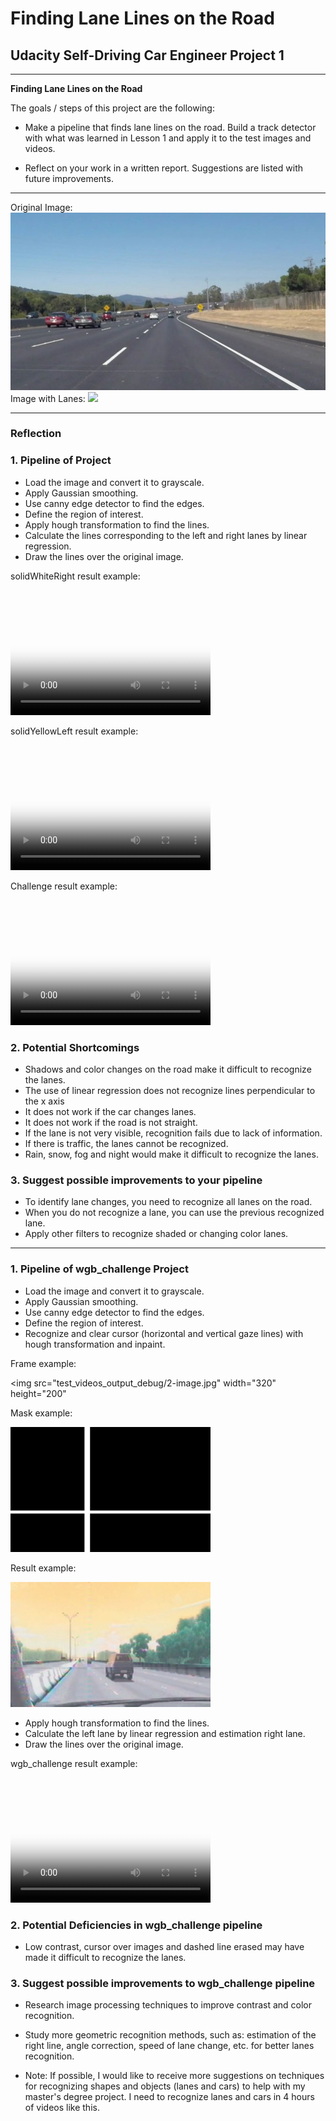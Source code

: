 # **Finding Lane Lines on the Road** 

## Udacity Self-Driving Car Engineer Project 1
---

**Finding Lane Lines on the Road**

The goals / steps of this project are the following:

* Make a pipeline that finds lane lines on the road.
  Build a track detector with what was learned in Lesson 1 and apply it to the test images and videos.
  
* Reflect on your work in a written report.
  Suggestions are listed with future improvements.

 
---

Original Image:
![](./test_images/solidWhiteCurve.jpg)
Image with Lanes:
![](./test_images_output/solidWhiteCurve.jpg)

---

### Reflection

### 1. Pipeline of Project

* Load the image and convert it to grayscale.
* Apply Gaussian smoothing.
* Use canny edge detector to find the edges.
* Define the region of interest.
* Apply hough transformation to find the lines.
* Calculate the lines corresponding to the left and right lanes by linear regression.
* Draw the lines over the original image. 

solidWhiteRight result example:

<video src="test_videos_output/solidWhiteRight.mp4" poster="solidWhiteRight.jpg" width="320" height="200" controls preload></video>


solidYellowLeft result example:

<video src="test_videos_output/solidYellowLeft.mp4" poster="solidYellowLeft.jpg" width="320" height="200" controls preload></video>


Challenge result example:

<video src="test_videos_output/challenge.mp4" poster="challenge.jpg" width="320" height="200" controls preload></video>


### 2. Potential Shortcomings

* Shadows and color changes on the road make it difficult to recognize the lanes.
* The use of linear regression does not recognize lines perpendicular to the x axis
* It does not work if the car changes lanes.
* It does not work if the road is not straight.
* If the lane is not very visible, recognition fails due to lack of information.
* If there is traffic, the lanes cannot be recognized.
* Rain, snow, fog and night would make it difficult to recognize the lanes.

### 3. Suggest possible improvements to your pipeline

* To identify lane changes, you need to recognize all lanes on the road.
* When you do not recognize a lane, you can use the previous recognized lane.
* Apply other filters to recognize shaded or changing color lanes.

------------------------------------------------------------------------------------

### 1. Pipeline of wgb_challenge Project

* Load the image and convert it to grayscale.
* Apply Gaussian smoothing.
* Use canny edge detector to find the edges.
* Define the region of interest.
* Recognize and clear cursor (horizontal and vertical gaze lines) with hough transformation and inpaint.

Frame example:

<img src="test_videos_output_debug/2-image.jpg" width="320" height="200"</img>


Mask example:

<img src="test_videos_output_debug/2-mask_cursor.jpg" width="320" height="200" ></img>


Result example:

<img src="test_videos_output_debug/2-image_clean.jpg" width="320" height="200" ></img>


* Apply hough transformation to find the lines.
* Calculate the left lane by linear regression and estimation right lane.
* Draw the lines over the original image. 

wgb_challenge result example:

<video src="test_videos_output/wgbChallenge.mp4" poster="wgbChallenge.jpg" width="320" height="200" controls preload></video>


### 2. Potential Deficiencies in wgb_challenge pipeline

* Low contrast, cursor over images and dashed line erased may have made it difficult to recognize the lanes.

### 3. Suggest possible improvements to wgb_challenge pipeline

* Research image processing techniques to improve contrast and color recognition.
* Study more geometric recognition methods, such as: estimation of the right line, angle correction, speed of lane change, etc. for better lanes recognition.

* Note: If possible, I would like to receive more suggestions on techniques for recognizing shapes and objects (lanes and cars) to help with my master's degree project. I need to recognize lanes and cars in 4 hours of videos like this.
